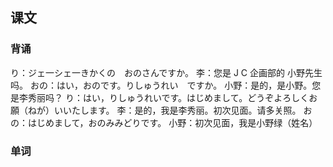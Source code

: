 ## 课文

### 背诵
り：ジェ一シェ一きかくの　おのさんですか。
李：您是 J   C 企画部的  小野先生吗。
おの：はい，おのです。りしゅうれい　ですか。
小野：是的，是小野。您是李秀丽吗？
り：はい，りしゅうれいです。はじめまして。どうぞよろしくお願（ねが）いいたします。
李：是的，我是李秀丽。初次见面。请多关照。
おの：はじめまして，おのみみどりです。
小野：初次见面，我是小野绿（姓名）

### 单词

